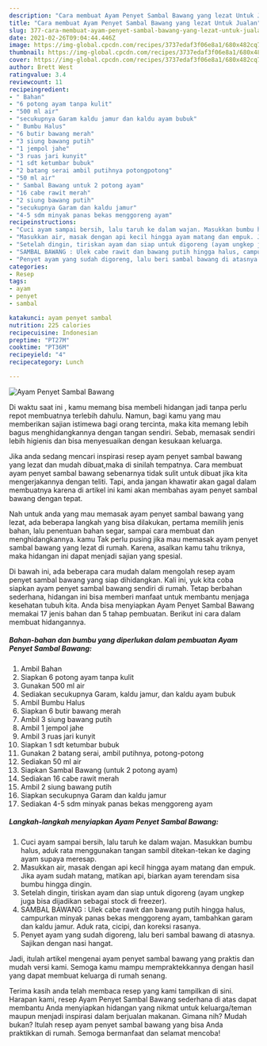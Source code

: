 ```yaml
---
description: "Cara membuat Ayam Penyet Sambal Bawang yang lezat Untuk Jualan"
title: "Cara membuat Ayam Penyet Sambal Bawang yang lezat Untuk Jualan"
slug: 377-cara-membuat-ayam-penyet-sambal-bawang-yang-lezat-untuk-jualan
date: 2021-02-26T09:04:44.446Z
image: https://img-global.cpcdn.com/recipes/3737edaf3f06e8a1/680x482cq70/ayam-penyet-sambal-bawang-foto-resep-utama.jpg
thumbnail: https://img-global.cpcdn.com/recipes/3737edaf3f06e8a1/680x482cq70/ayam-penyet-sambal-bawang-foto-resep-utama.jpg
cover: https://img-global.cpcdn.com/recipes/3737edaf3f06e8a1/680x482cq70/ayam-penyet-sambal-bawang-foto-resep-utama.jpg
author: Brett West
ratingvalue: 3.4
reviewcount: 11
recipeingredient:
- " Bahan"
- "6 potong ayam tanpa kulit"
- "500 ml air"
- "secukupnya Garam kaldu jamur dan kaldu ayam bubuk"
- " Bumbu Halus"
- "6 butir bawang merah"
- "3 siung bawang putih"
- "1 jempol jahe"
- "3 ruas jari kunyit"
- "1 sdt ketumbar bubuk"
- "2 batang serai ambil putihnya potongpotong"
- "50 ml air"
- " Sambal Bawang untuk 2 potong ayam"
- "16 cabe rawit merah"
- "2 siung bawang putih"
- "secukupnya Garam dan kaldu jamur"
- "4-5 sdm minyak panas bekas menggoreng ayam"
recipeinstructions:
- "Cuci ayam sampai bersih, lalu taruh ke dalam wajan. Masukkan bumbu halus, aduk rata menggunakan tangan sambil ditekan-tekan ke daging ayam supaya meresap."
- "Masukkan air, masak dengan api kecil hingga ayam matang dan empuk. Jika ayam sudah matang, matikan api, biarkan ayam terendam sisa bumbu hingga dingin."
- "Setelah dingin, tiriskan ayam dan siap untuk digoreng (ayam ungkep juga bisa dijadikan sebagai stock di freezer)."
- "SAMBAL BAWANG : Ulek cabe rawit dan bawang putih hingga halus, campurkan minyak panas bekas menggoreng ayam, tambahkan garam dan kaldu jamur. Aduk rata, cicipi, dan koreksi rasanya."
- "Penyet ayam yang sudah digoreng, lalu beri sambal bawang di atasnya. Sajikan dengan nasi hangat."
categories:
- Resep
tags:
- ayam
- penyet
- sambal

katakunci: ayam penyet sambal 
nutrition: 225 calories
recipecuisine: Indonesian
preptime: "PT27M"
cooktime: "PT36M"
recipeyield: "4"
recipecategory: Lunch

---
```



![Ayam Penyet Sambal Bawang](https://img-global.cpcdn.com/recipes/3737edaf3f06e8a1/680x482cq70/ayam-penyet-sambal-bawang-foto-resep-utama.jpg)

Di waktu  saat ini , kamu memang bisa membeli hidangan jadi tanpa perlu repot membuatnya terlebih dahulu. Namun, bagi kamu yang mau memberikan sajian istimewa bagi orang tercinta, maka kita memang lebih bagus menghidangkannya dengan tangan sendiri. Sebab, memasak sendiri lebih higienis dan bisa menyesuaikan dengan kesukaan keluarga.

Jika anda sedang mencari inspirasi resep ayam penyet sambal bawang yang lezat dan mudah dibuat,maka di sinilah tempatnya. Cara membuat ayam penyet sambal bawang  sebenarnya tidak sulit untuk dibuat jika kita mengerjakannya dengan teliti. Tapi, anda jangan khawatir akan gagal dalam membuatnya 
karena di artikel ini kami akan membahas ayam penyet sambal bawang dengan tepat.  



Nah untuk anda yang mau memasak ayam penyet sambal bawang yang lezat, ada beberapa langkah yang bisa dilakukan, pertama memilih jenis bahan, lalu penentuan bahan segar, sampai cara membuat dan menghidangkannya. kamu Tak perlu pusing jika mau memasak ayam penyet sambal bawang yang lezat di rumah. Karena, asalkan kamu  tahu triknya, maka hidangan ini dapat menjadi sajian yang spesial.

Di bawah ini, ada beberapa cara mudah dalam mengolah resep ayam penyet sambal bawang yang siap dihidangkan. Kali ini, yuk kita coba siapkan ayam penyet sambal bawang sendiri di rumah. Tetap berbahan sederhana, hidangan ini bisa memberi manfaat untuk membantu menjaga kesehatan tubuh kita. Anda bisa menyiapkan Ayam Penyet Sambal Bawang memakai 17 jenis bahan dan 5 tahap pembuatan. Berikut ini cara dalam membuat hidangannya.

<!--inarticleads1-->

##### Bahan-bahan dan bumbu yang diperlukan dalam pembuatan Ayam Penyet Sambal Bawang:

1. Ambil  Bahan
1. Siapkan 6 potong ayam tanpa kulit
1. Gunakan 500 ml air
1. Sediakan secukupnya Garam, kaldu jamur, dan kaldu ayam bubuk
1. Ambil  Bumbu Halus
1. Siapkan 6 butir bawang merah
1. Ambil 3 siung bawang putih
1. Ambil 1 jempol jahe
1. Ambil 3 ruas jari kunyit
1. Siapkan 1 sdt ketumbar bubuk
1. Gunakan 2 batang serai, ambil putihnya, potong-potong
1. Sediakan 50 ml air
1. Siapkan  Sambal Bawang (untuk 2 potong ayam)
1. Sediakan 16 cabe rawit merah
1. Ambil 2 siung bawang putih
1. Siapkan secukupnya Garam dan kaldu jamur
1. Sediakan 4-5 sdm minyak panas bekas menggoreng ayam




<!--inarticleads2-->

##### Langkah-langkah menyiapkan Ayam Penyet Sambal Bawang:

1. Cuci ayam sampai bersih, lalu taruh ke dalam wajan. Masukkan bumbu halus, aduk rata menggunakan tangan sambil ditekan-tekan ke daging ayam supaya meresap.
1. Masukkan air, masak dengan api kecil hingga ayam matang dan empuk. Jika ayam sudah matang, matikan api, biarkan ayam terendam sisa bumbu hingga dingin.
1. Setelah dingin, tiriskan ayam dan siap untuk digoreng (ayam ungkep juga bisa dijadikan sebagai stock di freezer).
1. SAMBAL BAWANG : Ulek cabe rawit dan bawang putih hingga halus, campurkan minyak panas bekas menggoreng ayam, tambahkan garam dan kaldu jamur. Aduk rata, cicipi, dan koreksi rasanya.
1. Penyet ayam yang sudah digoreng, lalu beri sambal bawang di atasnya. Sajikan dengan nasi hangat.




Jadi, itulah artikel mengenai  ayam penyet sambal bawang  yang praktis dan mudah versi kami. Semoga kamu mampu mempraktekkannya dengan hasil yang dapat membuat keluarga di rumah senang. 

Terima kasih anda telah membaca resep yang kami tampilkan di sini. Harapan kami, resep  Ayam Penyet Sambal Bawang sederhana di atas dapat membantu Anda menyiapkan hidangan yang nikmat untuk keluarga/teman maupun menjadi inspirasi dalam berjualan makanan. Gimana nih? Mudah bukan? Itulah resep ayam penyet sambal bawang yang bisa Anda praktikkan di rumah. Semoga bermanfaat dan selamat mencoba!

